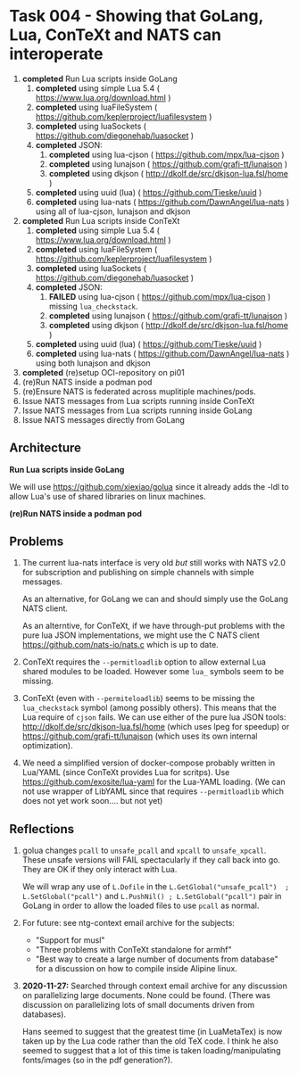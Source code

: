 <header><title>Task 004 - Go, Lua, ConTeXt, NATS</title></header>

# Task 004 - Showing that GoLang, Lua, ConTeXt and NATS can interoperate

1. **completed** Run Lua scripts inside GoLang
   1. **completed** using simple Lua 5.4 ( https://www.lua.org/download.html )
   2. **completed** using luaFileSystem ( https://github.com/keplerproject/luafilesystem )
   3. **completed** using luaSockets ( https://github.com/diegonehab/luasocket )
   4. **completed** JSON: 
      1. **completed** using lua-cjson ( https://github.com/mpx/lua-cjson )
      2. **completed** using lunajson ( https://github.com/grafi-tt/lunajson )
      3. **completed** using dkjson ( http://dkolf.de/src/dkjson-lua.fsl/home )
   5. **completed** using uuid (lua) ( https://github.com/Tieske/uuid )
   6. **completed** using lua-nats ( https://github.com/DawnAngel/lua-nats ) using all of lua-cjson, lunajson and dkjson
2. **completed** Run Lua scripts inside ConTeXt
   1. **completed** using simple Lua 5.4 ( https://www.lua.org/download.html )
   2. **completed** using luaFileSystem ( https://github.com/keplerproject/luafilesystem )
   3. **completed** using luaSockets ( https://github.com/diegonehab/luasocket )
   4. **completed** JSON: 
      1. **FAILED** using lua-cjson ( https://github.com/mpx/lua-cjson ) missing `lua_checkstack`.
      2. **completed** using lunajson ( https://github.com/grafi-tt/lunajson )
      3. **completed** using dkjson ( http://dkolf.de/src/dkjson-lua.fsl/home )
   5. **completed** using uuid (lua) ( https://github.com/Tieske/uuid )
   6. **completed** using lua-nats ( https://github.com/DawnAngel/lua-nats ) using both lunajson and dkjson
3. **completed** (re)setup OCI-repository on pi01
4. (re)Run NATS inside a podman pod
5. (re)Ensure NATS is federated across muplitiple machines/pods.
6. Issue NATS messages from Lua scripts running inside ConTeXt
7. Issue NATS messages from Lua scripts running inside GoLang
8. Issue NATS messages directly from GoLang
 
## Architecture

**Run Lua scripts inside GoLang**

We will use https://github.com/xiexiao/golua since it already adds the 
-ldl to allow Lua's use of shared libraries on linux machines.

**(re)Run NATS inside a podman pod**


## Problems

1. The current lua-nats interface is very old *but* still works with NATS 
   v2.0 for subscription and publishing on simple channels with simple 
   messages. 

   As an alternative, for GoLang we can and should simply use the GoLang 
   NATS client. 

   As an alterntive, for ConTeXt, if we have through-put problems with the 
   pure lua JSON implementations, we might use the C NATS client 
   https://github.com/nats-io/nats.c which is up to date. 

2. ConTeXt requires the `--permitloadlib` option to allow external Lua 
   shared modules to be loaded. However some `lua_` symbols seem to be 
   missing. 

3. ConTeXt (even with `--permiteloadlib`) seems to be missing the 
   `lua_checkstack` symbol (among possibly others). This means that the 
   Lua require of `cjson` fails. We can use either of the pure lua JSON 
   tools: http://dkolf.de/src/dkjson-lua.fsl/home (which uses lpeg for 
   speedup) or https://github.com/grafi-tt/lunajson (which uses its own 
   internal optimization). 

4. We need a simplified version of docker-compose probably written in 
   Lua/YAML (since ConTeXt provides Lua for scritps). Use 
   https://github.com/exosite/lua-yaml for the Lua-YAML loading. (We can 
   not use wrapper of LibYAML since that requires `--permitloadlib` which 
   does not yet work soon.... but not yet) 

## Reflections

1. golua changes `pcall` to `unsafe_pcall` and `xpcall` to `unsafe_xpcall`.
   These unsafe versions will FAIL spectacularly if they call back into go.
   They are OK if they only interact with Lua.

   We will wrap any use of `L.Dofile` in the `L.GetGlobal("unsafe_pcall") 
   ; L.SetGlobal("pcall")` and `L.PushNil() ; L.SetGlobal("pcall")` pair 
   in GoLang in order to allow the loaded files to use `pcall` as normal. 

2. For future: see ntg-context email archive for the subjects:
   - "Support for musl"
   - "Three problems with ConTeXt standalone for armhf"
   - "Best way to create a large number of documents from  database"
   for a discussion on how to compile inside Alipine linux.

3. **2020-11-27:** Searched through context email archive for any 
   discussion on parallelizing large documents. None could be found. 
   (There was discussion on parallelizing lots of small documents driven 
   from databases). 

   Hans seemed to suggest that the greatest time (in LuaMetaTex) is now 
   taken up by the Lua code rather than the old TeX code. I think he also 
   seemed to suggest that a lot of this time is taken loading/manipulating 
   fonts/images (so in the pdf generation?). 
   
